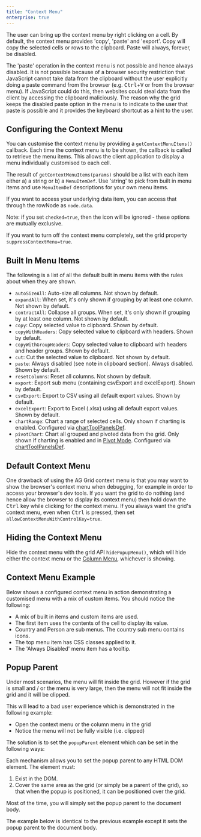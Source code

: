 ```yaml
---
title: "Context Menu"
enterprise: true
---
```


The user can bring up the context menu by right clicking on a cell. By default, the context menu provides 'copy', 'paste' and 'export'. Copy will copy the selected cells or rows to the clipboard. Paste will always, forever, be disabled.

<note disableMarkdown='true'>
The 'paste' operation in the context menu is not possible and hence always disabled.
It is not possible because of a browser security restriction that JavaScript cannot
take data from the clipboard without the user explicitly doing a paste command from the browser
(e.g. <kbd>Ctrl</kbd>+<kbd>V</kbd> or from the browser menu). If JavaScript could do this, then websites could steal
data from the client by accessing the clipboard maliciously. The reason why the grid keeps
the disabled paste option in the menu is to indicate to the user that paste is possible and it provides
the keyboard shortcut as a hint to the user.
</note>

## Configuring the Context Menu

You can customise the context menu by providing a `getContextMenuItems()` callback. Each time the context menu is to be shown, the callback is called to retrieve the menu items. This allows the client application to display a menu individually customised to each cell.

The result of `getContextMenuItems(params)` should be a list with each item either a) a string or b) a `MenuItemDef`. Use 'string' to pick from built in menu items and use `MenuItemDef` descriptions for your own menu items.

<api-documentation source='grid-options/properties.json' section='accessories' names='["getContextMenuItems"]' ></api-documentation>

If you want to access your underlying data item, you can access that through the rowNode as `node.data`.

Note: if you set `checked=true`, then the icon will be ignored - these options are mutually exclusive.

If you want to turn off the context menu completely, set the grid property `suppressContextMenu=true`.

## Built In Menu Items

The following is a list of all the default built in menu items with the rules about when they are shown.

- `autoSizeAll`: Auto-size all columns. Not shown by default.
- `expandAll`: When set, it's only shown if grouping by at least one column. Not shown by default.
- `contractAll`: Collapse all groups. When set, it's only shown if grouping by at least one column. Not shown by default.
- `copy`: Copy selected value to clipboard. Shown by default.
- `copyWithHeaders`: Copy selected value to clipboard with headers. Shown by default.
- `copyWithGroupHeaders`: Copy selected value to clipboard with headers and header groups. Shown by default.
- `cut`: Cut the selected value to clipboard. Not shown by default.
- `paste`: Always disabled (see note in clipboard section). Always disabled. Shown by default.
- `resetColumns`: Reset all columns. Not shown by default.
- `export`: Export sub menu (containing csvExport and excelExport). Shown by default.
- `csvExport`: Export to CSV using all default export values. Shown by default.
- `excelExport`: Export to Excel (.xlsx) using all default export values. Shown by default.
- `chartRange`: Chart a range of selected cells. Only shown if charting is enabled. Configured via [chartToolPanelsDef](/integrated-charts-chart-tool-panels/#settings-tool-panel).
- `pivotChart`: Chart all grouped and pivoted data from the grid. Only shown if charting is enabled and in [Pivot Mode](/integrated-charts-pivot-chart/). Configured via [chartToolPanelsDef](/integrated-charts-chart-tool-panels/#settings-tool-panel).

## Default Context Menu

One drawback of using the AG Grid context menu is that you may want to show the browser's context menu when debugging, for example in order to access your browser's dev tools. If you want the grid to do nothing (and hence allow the browser to display its context menu) then hold down the <kbd>Ctrl</kbd> key while clicking for the context menu. If you always want the grid's context menu, even when <kbd>Ctrl</kbd> is pressed, then set `allowContextMenuWithControlKey=true`.

## Hiding the Context Menu

Hide the context menu with the grid API `hidePopupMenu()`, which will hide either the context menu or the [Column Menu](/column-menu/), whichever is showing.

## Context Menu Example

Below shows a configured context menu in action demonstrating a customised menu with a mix of custom items. You should notice the following:

- A mix of built in items and custom items are used.
- The first item uses the contents of the cell to display its value.
- Country and Person are sub menus. The country sub menu contains icons.
- The top menu item has CSS classes applied to it.
- The 'Always Disabled' menu item has a tooltip.

<grid-example title='Context Menu Example' name='context-menu' type='generated' options='{ "enterprise": true, "modules": ["clientside", "menu", "excel", "range", "clipboard", "charts"] }'></grid-example>

## Popup Parent

Under most scenarios, the menu will fit inside the grid. However if the grid is small and / or the menu is very large, then the menu will not fit inside the grid and it will be clipped.

This will lead to a bad user experience which is demonstrated in the following example:

- Open the context menu or the column menu in the grid
- Notice the menu will not be fully visible (i.e. clipped)

<grid-example title='Small Grid Problem' name='popup-parent-problem' type='generated' options='{ "enterprise": true, "modules": ["clientside", "menu", "excel", "clipboard"], "exampleHeight": 400 }'></grid-example>

The solution is to set the `popupParent` element which can be set in the following ways:

<api-documentation source='grid-options/properties.json' section='accessories' names='["popupParent"]' config='{"overrideBottomMargin":"0rem"}' ></api-documentation>
<api-documentation source='grid-api/api.json' section='accessories' names='["setPopupParent"]'></api-documentation>

Each mechanism allows you to set the popup parent to any HTML DOM element. The element must:

1. Exist in the DOM.
1. Cover the same area as the grid (or simply be a parent of the grid), so that when the popup is positioned, it can be positioned over the grid.

Most of the time, you will simply set the popup parent to the document body.

The example below is identical to the previous example except it sets the popup parent to the document body.

<grid-example title='Small Grid Solution' name='popup-parent-solution' type='generated' options='{ "enterprise": true, "modules": ["clientside", "menu", "excel", "clipboard"], "exampleHeight": 400 }'></grid-example>
